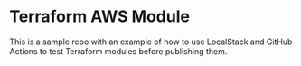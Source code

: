 # Terraform AWS Module

This is a sample repo with an example of how to use LocalStack and GitHub Actions to test Terraform modules before publishing them.
